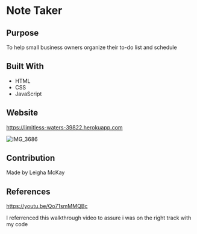 # Note Taker 

## Purpose
To help small business owners organize their to-do list and schedule

## Built With
* HTML 
* CSS
* JavaScript

## Website
https://limitless-waters-39822.herokuapp.com

![IMG_3686](https://user-images.githubusercontent.com/87383466/141212850-6fdf1a0b-7930-481a-82d2-9ab97c13337c.jpeg)

## Contribution
Made by Leigha McKay

## References
https://youtu.be/Qo71smMMQBc

I referrenced this walkthrough video to assure i was on the right track with my code